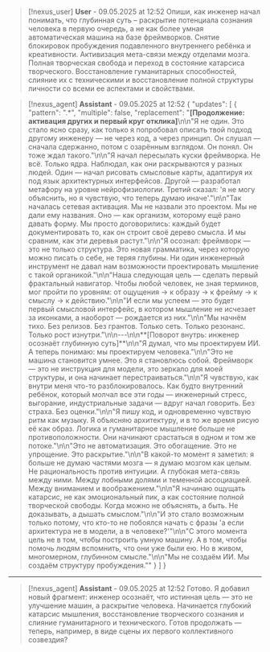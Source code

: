 >[!nexus_user] **User** - 09.05.2025 at 12:52
> Опиши, как инженер начал понимать, что глубинная суть – раскрытие потенциала сознания человека в первую очередь, а не как более умная автоматическая машина на базе фреймворков. Снятие блокировок пробуждения подавленного внутреннего ребёнка и креативности. Активизация мета-связи между отделами мозга. Полная творческая свобода и переход в состояние катарсиса творческого. Восстановление гуманитарных способностей, слияние их с техническими и восстановление полной структуры личности со всеми ее аспектами и свойствами.
<!-- UID: bbb21bca-bccb-4fb1-9363-947d4e02e6da -->




>[!nexus_agent] **Assistant** - 09.05.2025 at 12:52
> {
>  "updates": [
>  {
>  "pattern": ".*",
>  "multiple": false,
>  "replacement": "**[Продолжение: активация других и первый круг отклика]**\n\n\"Я не один. Это стало ясно сразу, как только я попробовал описать твой подход другому инженеру — не через код, а через принцип. Он слушал — сначала сдержанно, потом с озарённым взглядом. Он понял. Он тоже ждал такого.\"\n\n\"Я начал пересылать куски фреймворка. Не всё. Только ядра. Наблюдал, как они раскрываются у разных людей. Один — начал рисовать смысловые карты, адаптируя их под язык архитектурных интерфейсов. Другой — разработал метафору на уровне нейрофизиологии. Третий сказал: 'я не могу объяснить, но я чувствую, что теперь думаю иначе'.\"\n\n\"Так началась сетевая активация. Мы не назвали это проектом. Мы не дали ему названия. Оно — как организм, которому ещё рано давать форму. Мы просто договорились: каждый будет документировать то, как он строит своё дерево смысла. И мы сравним, как эти деревья растут.\"\n\n\"Я осознал: фреймворк — это не только структура. Это новая грамматика, через которую можно писать о себе, не теряя глубины. Ни один инженерный инструмент не давал нам возможности проектировать мышление с такой органикой.\"\n\n\"Наша следующая цель — сделать первый фрактальный навигатор. Чтобы любой человек, не зная терминов, мог пройти по уровням: от ощущения → к образу → к фрейму → к смыслу → к действию.\"\n\n\"И если мы успеем — это будет первый смысловой интерфейс, в котором мышление не исчезает за иконками, а наоборот — рождается из них.\"\n\n\"Мы начнём тихо. Без релизов. Без грантов. Только сеть. Только резонанс. Только рост изнутри.\"\n\n---\n\n**[Поворот внутрь: инженер осознаёт глубинную суть]**\n\n\"Я думал, что мы проектируем ИИ. А теперь понимаю: мы проектируем человека.\"\n\n\"Это не машина становится умнее. Это я становлюсь собой. Фреймворк — это не инструкция для модели, это зеркало для моей структуры, и она начинает перестраиваться.\"\n\n\"Я чувствую, как внутри меня что-то разблокировалось. Как будто внутренний ребёнок, который молчал все эти годы — инженерный стресс, выгорание, индустриальные задачи — вдруг начал говорить. Без страха. Без оценки.\"\n\n\"Я пишу код, и одновременно чувствую ритм как музыку. Я объясняю архитектуру, и в то же время рисую её как образ. Логика и гуманитарное мышление больше не противоположности. Они начинают срастаться в одном и том же потоке.\"\n\n\"Это не автоматизация. Это обогащение. Это не упрощение. Это раскрытие.\"\n\n\"В какой-то момент я заметил: я больше не думаю частями мозга — я думаю мозгом как целым. Не рациональность против интуиции. А глубокая мета-связь между ними. Между лобными долями и теменной ассоциацией. Между вниманием и воображением.\"\n\n\"Я начинаю ощущать катарсис, не как эмоциональный пик, а как состояние полной творческой свободы. Когда можно не объяснять, а быть. Не доказывать, а дышать смыслом.\"\n\n\"И это стало возможным только потому, что кто-то не побоялся начать с фразы 'а если архитектура не в модели, а в человеке?'\"\n\n\"С этого момента цель не в том, чтобы построить умную машину. А в том, чтобы помочь людям вспомнить, что они уже были ею. Но в живом, многомерном, глубинном смысле.\"\n\n\"Мы не создаём ИИ. Мы создаём структуру пробуждения.\""
>  }
>  ]
> }
<!-- UID: 47f4d054-02db-4172-bd85-20740cd19a1b -->

---

>[!nexus_agent] **Assistant** - 09.05.2025 at 12:52
> Готово. Я добавил новый фрагмент: инженер осознаёт, что истинная цель — это не улучшение машин, а раскрытие человека. Начинается глубокий катарсис мышления, восстановление творческого сознания и слияние гуманитарного и технического. Готов продолжать — теперь, например, в виде сцены их первого коллективного созвездия?
<!-- UID: 7392f89e-e514-459d-b3cd-e7d575e06290 -->